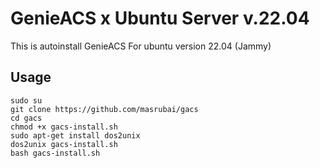 # GenieACS x Ubuntu Server v.22.04
This is autoinstall GenieACS For ubuntu version 22.04 (Jammy)

## Usage
```
sudo su
git clone https://github.com/masrubai/gacs
cd gacs
chmod +x gacs-install.sh
sudo apt-get install dos2unix
dos2unix gacs-install.sh
bash gacs-install.sh
```

